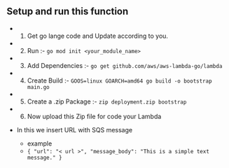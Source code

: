 ## Setup and run this function

- 1. Get go lange code and Update according to you.
- 2. Run :- `go mod init <your_module_name>`
- 3. Add Dependencies :- `go get github.com/aws/aws-lambda-go/lambda`
- 4. Create Build  :- `GOOS=linux GOARCH=amd64 go build -o bootstrap main.go`
- 5. Create a .zip Package :- `zip deployment.zip bootstrap`
- 6. Now upload this Zip file for code your Lambda

- In this we insert URL with SQS message 
    - example 
    - `{
            "url": "< url >",
            "message_body": "This is a simple text message."
        }`

